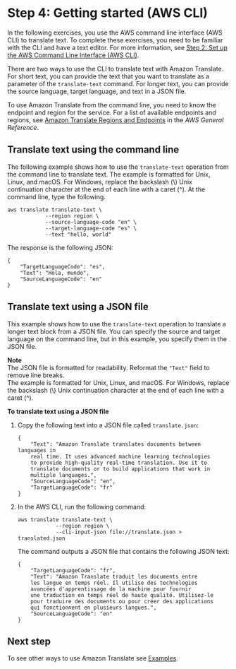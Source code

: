# Step 4: Getting started \(AWS CLI\)<a name="get-started-cli"></a>

In the following exercises, you use the AWS command line interface \(AWS CLI\) to translate text\. To complete these exercises, you need to be familiar with the CLI and have a text editor\. For more information, see [Step 2: Set up the AWS Command Line Interface \(AWS CLI\)](setup-awscli.md)\.

There are two ways to use the CLI to translate text with Amazon Translate\. For short text, you can provide the text that you want to translate as a parameter of the `translate-text` command\. For longer text, you can provide the source language, target language, and text in a JSON file\.

To use Amazon Translate from the command line, you need to know the endpoint and region for the service\. For a list of available endpoints and regions, see [Amazon Translate Regions and Endpoints](https://docs.aws.amazon.com/general/latest/gr/rande.html#translate_region) in the *AWS General Reference*\.

## Translate text using the command line<a name="cli-command-line"></a>

The following example shows how to use the `translate-text` operation from the command line to translate text\. The example is formatted for Unix, Linux, and macOS\. For Windows, replace the backslash \(\\\) Unix continuation character at the end of each line with a caret \(^\)\. At the command line, type the following\. 

```
aws translate translate-text \
            --region region \
            --source-language-code "en" \
            --target-language-code "es" \
            --text "hello, world"
```

The response is the following JSON:

```
{
    "TargetLanguageCode": "es",
    "Text": "Hola, mundo",
    "SourceLanguageCode": "en"
}
```

## Translate text using a JSON file<a name="cli-json-file"></a>

This example shows how to use the `translate-text` operation to translate a longer text block from a JSON file\. You can specify the source and target language on the command line, but in this example, you specify them in the JSON file\.

**Note**  
The JSON file is formatted for readability\. Reformat the `"Text"` field to remove line breaks\.  
The example is formatted for Unix, Linux, and macOS\. For Windows, replace the backslash \(\\\) Unix continuation character at the end of each line with a caret \(^\)\.

**To translate text using a JSON file**

1. Copy the following text into a JSON file called `translate.json`:

   ```
   {
       "Text": "Amazon Translate translates documents between languages in 
       real time. It uses advanced machine learning technologies 
       to provide high-quality real-time translation. Use it to 
       translate documents or to build applications that work in 
       multiple languages.", 
       "SourceLanguageCode": "en", 
       "TargetLanguageCode": "fr"
   }
   ```

1. In the AWS CLI, run the following command:

   ```
   aws translate translate-text \
               --region region \
               --cli-input-json file://translate.json > translated.json
   ```

   The command outputs a JSON file that contains the following JSON text:

   ```
   {
       "TargetLanguageCode": "fr", 
       "Text": "Amazon Translate traduit les documents entre 
       les langue en temps réel. Il utilise des technologies 
       avancées d'apprentissage de la machine pour fournir 
       une traduction en temps réel de haute qualité. Utilisez-le 
       pour traduire des documents ou pour créer des applications 
       qui fonctionnent en plusieurs langues.", 
       "SourceLanguageCode": "en"
   }
   ```

## Next step<a name="getting-started-next-examples"></a>

To see other ways to use Amazon Translate see [Examples](examples.md)\.